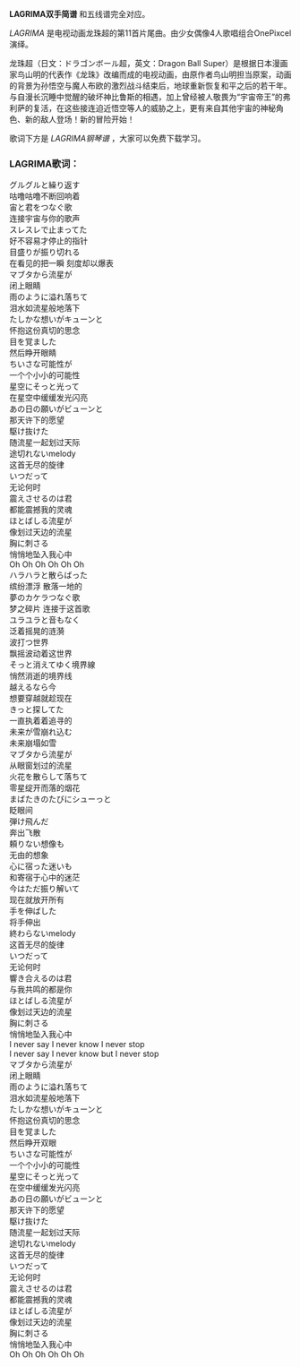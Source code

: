 

**LAGRIMA双手简谱** 和五线谱完全对应。

_LAGRIMA_ 是电视动画龙珠超的第11首片尾曲。由少女偶像4人歌唱组合OnePixcel演绎。

龙珠超（日文：ドラゴンボール超，英文：Dragon Ball
Super）是根据日本漫画家鸟山明的代表作《龙珠》改编而成的电视动画，由原作者鸟山明担当原案，动画的背景为孙悟空与魔人布欧的激烈战斗结束后，地球重新恢复和平之后的若干年。与自漫长沉睡中觉醒的破坏神比鲁斯的相遇，加上曾经被人敬畏为“宇宙帝王”的弗利萨的复活，在这些接连迫近悟空等人的威胁之上，更有来自其他宇宙的神秘角色、新的敌人登场！新的冒险开始！

歌词下方是 _LAGRIMA钢琴谱_ ，大家可以免费下载学习。

### LAGRIMA歌词：

グルグルと繰り返す  
咕噜咕噜不断回响着  
宙と君をつなぐ歌  
连接宇宙与你的歌声  
スレスレで止まってた  
好不容易才停止的指针  
目盛りが振り切れる  
在看见的把一瞬 刻度却以爆表  
マブタから流星が  
闭上眼睛  
雨のように溢れ落ちて  
泪水如流星般地落下  
たしかな想いがキューンと  
怀抱这份真切的思念  
目を覚ました  
然后睁开眼睛  
ちいさな可能性が  
一个个小小的可能性  
星空にそっと光って  
在星空中缓缓发光闪亮  
あの日の願いがビューンと  
那天许下的愿望  
駆け抜けた  
随流星一起划过天际  
途切れないmelody  
这首无尽的旋律  
いつだって  
无论何时  
震えさせるのは君  
都能震撼我的灵魂  
ほとばしる流星が  
像划过天边的流星  
胸に刺さる  
悄悄地坠入我心中  
Oh Oh Oh Oh Oh Oh  
ハラハラと散らばった  
缤纷漂浮 散落一地的  
夢のカケラつなぐ歌  
梦之碎片 连接于这首歌  
ユラユラと音もなく  
泛着摇晃的涟漪  
波打つ世界  
飘摇波动着这世界  
そっと消えてゆく境界線  
悄然消逝的境界线  
越えるなら今  
想要穿越就趁现在  
きっと探してた  
一直执着着追寻的  
未来が雪崩れ込む  
未来崩塌如雪  
マブタから流星が  
从眼窗划过的流星  
火花を散らして落ちて  
零星绽开而落的烟花  
まばたきのたびにシューっと  
眨眼间  
弾け飛んだ  
奔出飞散  
頼りない想像も  
无由的想象  
心に宿った迷いも  
和寄宿于心中的迷茫  
今はただ振り解いて  
现在就放开所有  
手を伸ばした  
将手伸出  
終わらないmelody  
这首无尽的旋律  
いつだって  
无论何时  
響き合えるのは君  
与我共鸣的都是你  
ほとばしる流星が  
像划过天边的流星  
胸に刺さる  
悄悄地坠入我心中  
I never say I never know I never stop  
I never say I never know but I never stop  
マブタから流星が  
闭上眼睛  
雨のように溢れ落ちて  
泪水如流星般地落下  
たしかな想いがキューンと  
怀抱这份真切的思念  
目を覚ました  
然后睁开双眼  
ちいさな可能性が  
一个个小小的可能性  
星空にそっと光って  
在空中缓缓发光闪亮  
あの日の願いがビューンと  
那天许下的愿望  
駆け抜けた  
随流星一起划过天际  
途切れないmelody  
这首无尽的旋律  
いつだって  
无论何时  
震えさせるのは君  
都能震撼我的灵魂  
ほとばしる流星が  
像划过天边的流星  
胸に刺さる  
悄悄地坠入我心中  
Oh Oh Oh Oh Oh Oh

